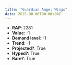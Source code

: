 ```yaml
---
title: "Guardian Angel Wings"
date: 2025-08-06T00:00:00Z
---
```

- **RAP**: 2281
- **Value**: -1
- **Demand level**: -1
- **Trend**: -1
- **Projected?**: True
- **Hyped?**: True
- **Rare?**: True
